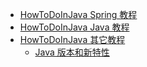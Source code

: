 +   [HowToDoInJava Spring 教程](docs/spring/README.md)
+   [HowToDoInJava Java 教程](docs/java/README.md)
+   [HowToDoInJava 其它教程](docs/misc1/README.md)
    +   [Java 版本和新特性](docs/misc2/218.md)